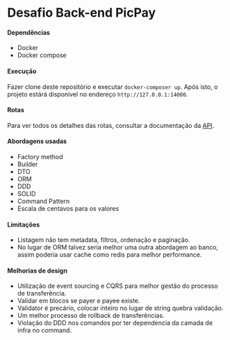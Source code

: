 # Desafio Back-end PicPay

#### Dependências

* Docker
* Docker compose

#### Execução

Fazer clone deste repositório e executar `docker-composer up`. Após isto, o projeto estárá disponível no endereço `http://127.0.0.1:14000`.

#### Rotas

Para ver todos os detalhes das rotas, consultar a documentação da [API](api.md).

#### Abordagens usadas

* Factory method
* Builder
* DTO
* ORM
* DDD
* SOLID
* Command Pattern
* Escala de centavos para os valores

#### Limitações

* Listagem não tem metadata, filtros, ordenação e paginação.
* No lugar de ORM talvez seria melhor uma outra abordagem ao banco, assim poderia usar cache como redis para melhor performance.

#### Melhorias de design

* Utilização de event sourcing e CQRS para melhor gestão do processo de transferência.
* Validar em blocos se payer e payee existe.
* Validator é precário, colocar inteiro no lugar de string quebra validação.
* Um melhor processo de rollback de transferências.
* Violação do DDD nos comandos por ter dependencia da camada de infra no command.
